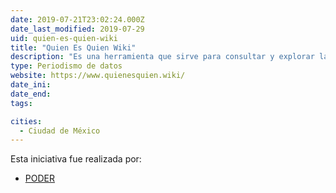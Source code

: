 ```yaml
---
date: 2019-07-21T23:02:24.000Z
date_last_modified: 2019-07-29
uid: quien-es-quien-wiki
title: "Quien Es Quien Wiki"
description: "Es una herramienta que sirve para consultar y explorar las conexiones de poder entre empresarios, políticos, empresas y organizaciones."
type: Periodismo de datos
website: https://www.quienesquien.wiki/
date_ini: 
date_end: 
tags:

cities: 
  - Ciudad de México
---
```


Esta iniciativa fue realizada por:

- [PODER](/i/project-poder.html)
